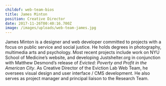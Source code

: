 ```yaml
---
childof: web-team-bios
title: James Minton
position: Creative Director
date: 2017-11-26T00:40:16.700Z
image: /images/uploads/web-team-james.jpg
---
```

James Minton is a designer and web developer committed to projects with a focus on public service and social justice. He holds degrees in photography, multimedia arts and psychology. Most recent projects include work on NYU School of Medicine’s website, and developing Justshelter.org in conjunction with Matthew Desmond’s release of _Evicted: Poverty and Profit in the American City_. As Creative Director of the Eviction Lab Web Team, he oversees visual design and user interface / CMS development. He also serves as project manager and principal liaison to the Research Team.
